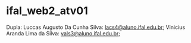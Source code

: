 # ifal_web2_atv01

Dupla: 
Luccas Augusto Da Cunha Silva: lacs4@aluno.ifal.edu.br;
Vinicius Aranda Lima da Silva: vals3@aluno.ifal.edu.br;

